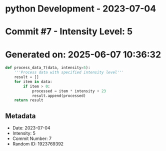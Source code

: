 ﻿# python Development - 2023-07-04
# Commit #7 - Intensity Level: 5
# Generated on: 2025-06-07 10:36:32
```python
def process_data_7(data, intensity=5):
    '''Process data with specified intensity level'''
    result = []
    for item in data:
        if item > 0:
            processed = item * intensity + 23
            result.append(processed)
    return result
```
## Metadata
- Date: 2023-07-04
- Intensity: 5
- Commit Number: 7
- Random ID: 1923769392
